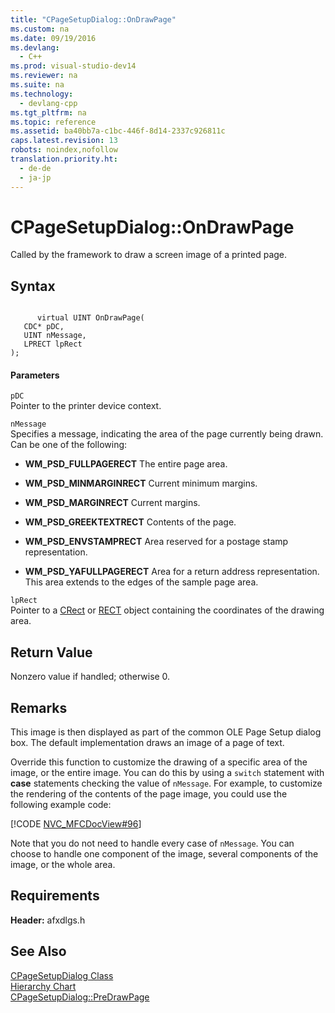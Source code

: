 ```yaml
---
title: "CPageSetupDialog::OnDrawPage"
ms.custom: na
ms.date: 09/19/2016
ms.devlang: 
  - C++
ms.prod: visual-studio-dev14
ms.reviewer: na
ms.suite: na
ms.technology: 
  - devlang-cpp
ms.tgt_pltfrm: na
ms.topic: reference
ms.assetid: ba40bb7a-c1bc-446f-8d14-2337c926811c
caps.latest.revision: 13
robots: noindex,nofollow
translation.priority.ht: 
  - de-de
  - ja-jp
---
```

# CPageSetupDialog::OnDrawPage
Called by the framework to draw a screen image of a printed page.  
  
## Syntax  
  
```  
  
      virtual UINT OnDrawPage(  
   CDC* pDC,  
   UINT nMessage,  
   LPRECT lpRect   
);  
```  
  
#### Parameters  
 `pDC`  
 Pointer to the printer device context.  
  
 `nMessage`  
 Specifies a message, indicating the area of the page currently being drawn. Can be one of the following:  
  
-   **WM_PSD_FULLPAGERECT** The entire page area.  
  
-   **WM_PSD_MINMARGINRECT** Current minimum margins.  
  
-   **WM_PSD_MARGINRECT** Current margins.  
  
-   **WM_PSD_GREEKTEXTRECT** Contents of the page.  
  
-   **WM_PSD_ENVSTAMPRECT** Area reserved for a postage stamp representation.  
  
-   **WM_PSD_YAFULLPAGERECT** Area for a return address representation. This area extends to the edges of the sample page area.  
  
 `lpRect`  
 Pointer to a [CRect](../vs140/CRect-Class.md) or [RECT](../vs140/RECT-Structure.md) object containing the coordinates of the drawing area.  
  
## Return Value  
 Nonzero value if handled; otherwise 0.  
  
## Remarks  
 This image is then displayed as part of the common OLE Page Setup dialog box. The default implementation draws an image of a page of text.  
  
 Override this function to customize the drawing of a specific area of the image, or the entire image. You can do this by using a `switch` statement with **case** statements checking the value of `nMessage`. For example, to customize the rendering of the contents of the page image, you could use the following example code:  
  
 [!CODE [NVC_MFCDocView#96](../CodeSnippet/VS_Snippets_Cpp/NVC_MFCDocView#96)]  
  
 Note that you do not need to handle every case of `nMessage`. You can choose to handle one component of the image, several components of the image, or the whole area.  
  
## Requirements  
 **Header:** afxdlgs.h  
  
## See Also  
 [CPageSetupDialog Class](../vs140/CPageSetupDialog-Class.md)   
 [Hierarchy Chart](../vs140/Hierarchy-Chart.md)   
 [CPageSetupDialog::PreDrawPage](../vs140/CPageSetupDialog--PreDrawPage.md)